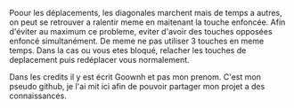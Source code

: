 Poour les déplacements, les diagonales marchent mais de temps a autres, on peut se retrouver a ralentir meme en maitenant la touche enfoncée.
Afin d'éviter au maximum ce probleme, eviter d'avoir des touches opposées enfoncé simultanément. De meme ne pas utiliser 3 touches en meme temps.
Dans la cas ou vous etes bloqué, relacher les touches de deplacement puis redéplacer vous normalement.

Dans les credits il y est écrit Goownh et pas mon prenom. 
C'est mon pseudo github, je l'ai mit ici afin de pouvoir partager mon projet a des connaissances.
